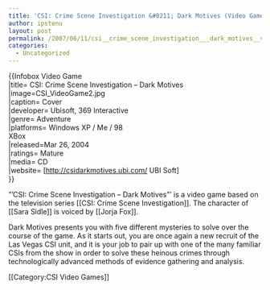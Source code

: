 ```yaml
---
title: 'CSI: Crime Scene Investigation &#8211; Dark Motives (Video Game)'
author: ipstenu
layout: post
permalink: /2007/06/11/csi__crime_scene_investigation___dark_motives__video_game_/
categories:
  - Uncategorized
---
```

{{Infobox Video Game  
|title= CSI: Crime Scene Investigation &#8211; Dark Motives  
|image=CSI_VideoGame2.jpg  
|caption= Cover  
|developer= Ubisoft, 369 Interactive  
|genre= Adventure  
|platforms= Windows XP / Me / 98  
XBox  
|released=Mar 26, 2004  
|ratings= Mature  
|media= CD  
|website= [http://csidarkmotives.ubi.com/ UBI Soft]  
}}

&#8221;&#8217;CSI: Crime Scene Investigation &#8211; Dark Motives&#8221;&#8217; is a video game based on the television series [[CSI: Crime Scene Investigation]]. The character of [[Sara Sidle]] is voiced by [[Jorja Fox]].

Dark Motives presents you with five different mysteries to solve over the course of the game. As it starts out, you are once again a new recruit of the Las Vegas CSI unit, and it is your job to pair up with one of the many familiar CSIs from the show in order to solve these heinous crimes through technologically advanced methods of evidence gathering and analysis. 

[[Category:CSI Video Games]]